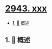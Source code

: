 # [2943. xxx](https://github.com/Tdahuyou/TNotes.leetcode/tree/main/notes/2943.%20xxx)

<!-- region:toc -->

- [1. 📝 概述](#1--概述)

<!-- endregion:toc -->

## 1. 📝 概述
